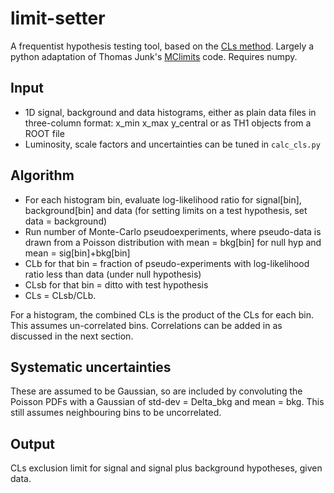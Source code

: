 # limit-setter

A frequentist hypothesis testing tool, based on the [CLs method](https://indico.cern.ch/event/398949/attachments/799330/1095613/The_CLs_Technique.pdf). Largely a python adaptation of Thomas Junk's [MClimits](https://www-cdf.fnal.gov/~trj/mclimit/production/mclimit.html) code.
Requires numpy.

## Input

   * 1D signal, background and data histograms, either as plain data files in three-column format: x\_min x\_max y\_central or as TH1 objects from a ROOT file
   * Luminosity, scale factors and uncertainties can be tuned in `calc_cls.py`

## Algorithm

   * For each histogram bin, evaluate log-likelihood ratio for signal[bin], background[bin] and data (for setting limits on a test hypothesis, set data = background)
   *  Run number of Monte-Carlo pseudoexperiments, where pseudo-data is drawn from a Poisson distribution with mean = bkg[bin] for null hyp and mean = sig[bin]+bkg[bin]
   * CLb for that bin = fraction of pseudo-experiments with log-likelihood ratio less than data (under null hypothesis)
   * CLsb for that bin = ditto with test hypothesis
   * CLs = CLsb/CLb.

For a histogram, the combined CLs is the product of the CLs for each bin. This assumes un-correlated bins. Correlations can be added in as discussed in the next section.

## Systematic uncertainties

These are assumed to be Gaussian, so are included by convoluting the Poisson PDFs with a Gaussian of std-dev = Delta_bkg  and mean = bkg. This still assumes neighbouring bins to be uncorrelated.


## Output

CLs exclusion limit for signal and signal plus background hypotheses, given data.
